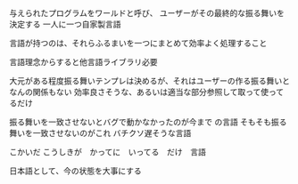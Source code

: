 与えられたプログラムをワールドと呼び、
ユーザーがその最終的な振る舞いを決定する
一人に一つ自家製言語

言語が持つのは、それらふるまいを一つにまとめて効率よく処理すること

言語理念からすると他言語ライブラリ必要

大元がある程度振る舞いテンプレは決めるが、それはユーザーの作る振る舞いとなんの関係もない
効率良さそうな、あるいは適当な部分参照して取って使ってるだけ

振る舞いを一致させないとバグで動かなかったのが今まで
の言語
そもそも振る舞いを一致させないのがこれ
バチクソ遅そうな言語

こかいだ
こうしきが　かってに　いってる　だけ　言語

日本語として、今の状態を大事にする
